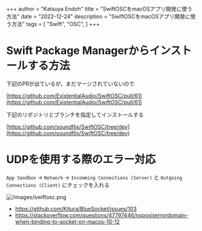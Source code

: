 +++
author = "Katsuya Endoh"
title = "SwiftOSCをmacOSアプリ開発に使う方法"
date = "2022-12-24"
description = "SwiftOSCをmacOSアプリ開発に使う方法"
tags = [
    "Swift",
    "OSC",
]
+++

# Swift Package Managerからインストールする方法

下記のPRが出ているが，まだマージされていないので

[https://github.com/ExistentialAudio/SwiftOSC/pull/61](https://github.com/ExistentialAudio/SwiftOSC/pull/61)

下記のリポジトリとブランチを指定してインストールする

[https://github.com/soundflix/SwiftOSC/tree/dev](https://github.com/soundflix/SwiftOSC/tree/dev)

# UDPを使用する際のエラー対応

`App Sandbox` -> `Network` -> `Incomming Connections (Server)` と `Outgoing Connections (Client)` にチェックを入れる

![/images/swiftosc.png](/images/swiftosc.png)

- https://github.com/Kitura/BlueSocket/issues/103
- https://stackoverflow.com/questions/47797446/nsposixerrordomain-when-binding-to-socket-on-macos-10-12
